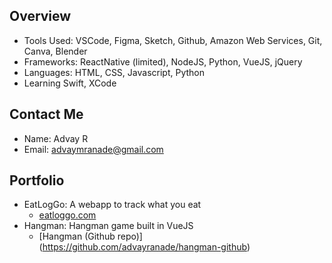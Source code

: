 ## Overview
 * Tools Used: VSCode, Figma, Sketch, Github, Amazon Web Services, Git, Canva, Blender
 * Frameworks: ReactNative (limited), NodeJS, Python, VueJS, jQuery
 * Languages: HTML, CSS, Javascript, Python
 * Learning Swift, XCode
 
## Contact Me
* Name: Advay R
* Email: advaymranade@gmail.com

## Portfolio
* EatLogGo: A webapp to track what you eat
  - [eatloggo.com](https://eatloggo.com)
* Hangman: Hangman game built in VueJS
  - [Hangman (Github repo)] (https://github.com/advayranade/hangman-github)
